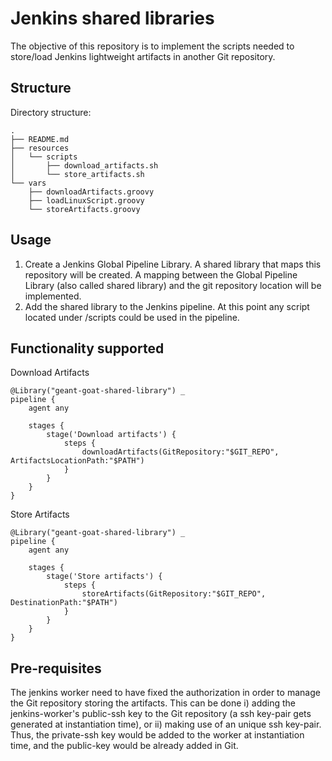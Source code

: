 # Jenkins shared libraries
The objective of this repository is to implement the scripts needed to store/load Jenkins lightweight artifacts in another Git repository.

## Structure

Directory structure: 
```
.
├── README.md
├── resources
│   └── scripts
│       ├── download_artifacts.sh
│       └── store_artifacts.sh
└── vars
    ├── downloadArtifacts.groovy
    ├── loadLinuxScript.groovy
    └── storeArtifacts.groovy
```

## Usage
1. Create a Jenkins Global Pipeline Library. A shared library that maps this repository will be created. A mapping between the Global Pipeline Library (also called shared library) and the git repository location will be implemented.
1. Add the shared library to the Jenkins pipeline. At this point any script located under /scripts could be used in the pipeline.


## Functionality supported
Download Artifacts
```
@Library("geant-goat-shared-library") _
pipeline {
    agent any

    stages {
        stage('Download artifacts') {
            steps {
                downloadArtifacts(GitRepository:"$GIT_REPO", ArtifactsLocationPath:"$PATH")
            }
        }
    }
}
```
Store Artifacts
```
@Library("geant-goat-shared-library") _
pipeline {
    agent any

    stages {
        stage('Store artifacts') {
            steps {
                storeArtifacts(GitRepository:"$GIT_REPO", DestinationPath:"$PATH")
            }
        }
    }
}
```
## Pre-requisites
The jenkins worker need to have fixed the authorization in order to manage the Git repository storing the artifacts. This can be done i) adding the jenkins-worker's public-ssh key to the Git repository (a ssh key-pair gets generated at instantiation time), or ii) making use of an unique ssh key-pair. Thus, the private-ssh key would be added to the worker at instantiation time, and the public-key would be already added in Git. 


